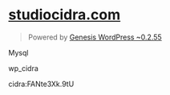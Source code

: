 [studiocidra.com][studiocidra.com]
==================================

> Powered by [Genesis WordPress ~0.2.55][genesis-wordpress]


[studiocidra.com]: http://www.studiocidra.com/
[genesis-wordpress]: https://github.com/genesis/wordpress/


Mysql

wp_cidra

cidra:FANte3Xk.9tU
